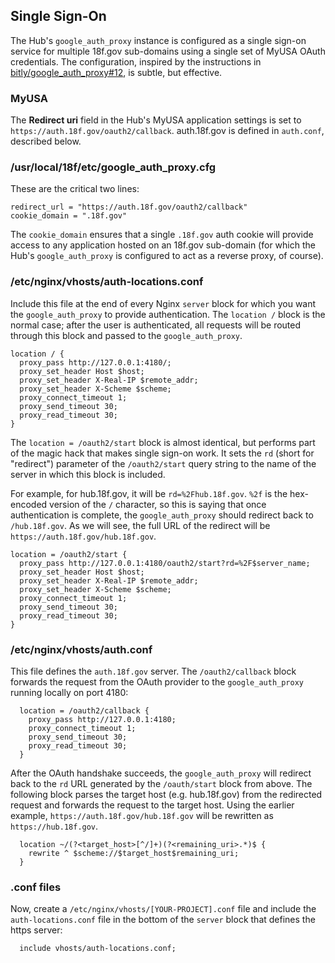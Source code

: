 ## Single Sign-On

The Hub's `google_auth_proxy` instance is configured as a single sign-on
service for multiple 18f.gov sub-domains using a single set of MyUSA OAuth
credentials. The configuration, inspired by the instructions in
[bitly/google_auth_proxy#12](https://github.com/bitly/google_auth_proxy/issues/12),
is subtle, but effective.

### MyUSA

The **Redirect uri** field in the Hub's MyUSA application settings is set to
`https://auth.18f.gov/oauth2/callback`. auth.18f.gov is defined in
`auth.conf`, described below.

### /usr/local/18f/etc/google_auth_proxy.cfg

These are the critical two lines:

```
redirect_url = "https://auth.18f.gov/oauth2/callback"
cookie_domain = ".18f.gov"
```

The `cookie_domain` ensures that a single `.18f.gov` auth cookie will provide
access to any application hosted on an 18f.gov sub-domain (for which the Hub's
`google_auth_proxy` is configured to act as a reverse proxy, of course).

### /etc/nginx/vhosts/auth-locations.conf

Include this file at the end of every Nginx `server` block for which you want the
`google_auth_proxy` to provide authentication. The `location /` block is the
normal case; after the user is authenticated, all requests will be routed
through this block and passed to the `google_auth_proxy`.

```
location / {
  proxy_pass http://127.0.0.1:4180/;
  proxy_set_header Host $host;
  proxy_set_header X-Real-IP $remote_addr;
  proxy_set_header X-Scheme $scheme;
  proxy_connect_timeout 1;
  proxy_send_timeout 30;
  proxy_read_timeout 30;
}
```

The `location = /oauth2/start` block is almost identical, but performs part of
the magic hack that makes single sign-on work. It sets the `rd` (short for
"redirect") parameter of the `/oauth2/start` query string to the name of the
server in which this block is included.

For example, for hub.18f.gov, it will be `rd=%2Fhub.18f.gov`. `%2f` is the
hex-encoded version of the `/` character, so this is saying that once
authentication is complete, the `google_auth_proxy` should redirect back to
`/hub.18f.gov`. As we will see, the full URL of the redirect will be
`https://auth.18f.gov/hub.18f.gov`.

```
location = /oauth2/start {
  proxy_pass http://127.0.0.1:4180/oauth2/start?rd=%2F$server_name;
  proxy_set_header Host $host;
  proxy_set_header X-Real-IP $remote_addr;
  proxy_set_header X-Scheme $scheme;
  proxy_connect_timeout 1;
  proxy_send_timeout 30;
  proxy_read_timeout 30;
}
```

### /etc/nginx/vhosts/auth.conf

This file defines the `auth.18f.gov` server. The `/oauth2/callback` block
forwards the request from the OAuth provider to the `google_auth_proxy`
running locally on port 4180:

```
  location = /oauth2/callback {
    proxy_pass http://127.0.0.1:4180;
    proxy_connect_timeout 1;
    proxy_send_timeout 30;
    proxy_read_timeout 30;
  }
```

After the OAuth handshake succeeds, the `google_auth_proxy` will redirect back
to the `rd` URL generated by the `/oauth/start` block from above. The
following block parses the target host (e.g. hub.18f.gov) from the redirected
request and forwards the request to the target host. Using the earlier
example, `https://auth.18f.gov/hub.18f.gov` will be rewritten as
`https://hub.18f.gov`.

```
  location ~/(?<target_host>[^/]+)(?<remaining_uri>.*)$ {
    rewrite ^ $scheme://$target_host$remaining_uri;
  }
```

### .conf files

Now, create a `/etc/nginx/vhosts/[YOUR-PROJECT].conf` file and include
the `auth-locations.conf` file in the bottom of the `server` block that
defines the https server:

```
  include vhosts/auth-locations.conf;
```
